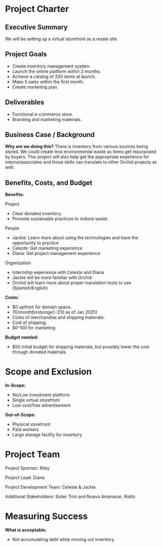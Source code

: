 # Project Charter 

## Executive Summary
We will be setting up a virtual storefront as a resale site. 
## Project Goals
- Create inventory management system.
- Launch the online platform within 2 months.
- Achieve a catalog of 200 items at launch.
- Make 5 sales within the first month.
- Create marketing plan.

## Deliverables
- Functional e-commerce store.
- Branding and marketing materials.
  
## Business Case / Background

**Why are we doing this?**
There is inventory from various sources being stored. We could create less environmental waste as items get repurposed by buyers. This project will also help get the appropriate experience for interns/associates and those skills can translate to other Orchid projects as well. 

## Benefits, Costs, and Budget

**Benefits:**

Project
- Clear donated inventory.
- Promote sustainable practices to reduce waste.
  
People
- Jackie: Learn more about using the technologies and have the opportunity to practice
- Celeste: Get marketing experience
- Diana: Get project management experience
  
Organization
- Internship experience with Celeste and Diana
- Jackie will be more familiar with Orchid
- Orchid will learn more about proper translation tools to use (Spanish/English)
  
**Costs:**
- $0 upfront for domain space.
- $70/month for storage ( -$210 as of Jan 2025)
- Costs of merchandise and shipping materials.
- Cost of shipping.
- $0-100 for marketing.

**Budget needed:**
- $50 initial budget for shipping materials, but possibly lower the cost through donated materials. 

# Scope and Exclusion

**In-Scope:**
- No/Low investment platform
- Single virtual storefront
- Low cost/free advertisement
  
**Out-of-Scope:**
- Physical storefront
- Paid workers
- Large storage facility for inventory
  
# Project Team
Project Sponsor: Riley

Project Lead: Diana

Project Development Team: Celeste & Jackie

Additional Stakeholders: Sister Trini and Nuevo Amanacer, Rialto

# Measuring Success
**What is acceptable:**
- Not accumulating debt while moving out inventory.
